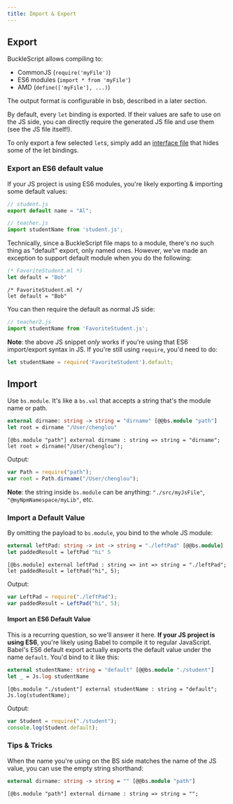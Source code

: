 ```yaml
---
title: Import & Export
---
```


## Export

BuckleScript allows compiling to:

- CommonJS (`require('myFile')`)
- ES6 modules (`import * from 'myFile'`)
- AMD (`define(['myFile'], ...)`)

The output format is configurable in bsb, described in a later section.
<!-- TODO: bsb link -->

By default, every `let` binding is exported. If their values are safe to use on the JS side, you can directly require the generated JS file and use them (see the JS file itself!).

To only export a few selected `let`s, simply add an [interface file](https://reasonml.github.io/docs/en/module.html#signatures) that hides some of the let bindings.

### Export an ES6 default value

If your JS project is using ES6 modules, you're likely exporting & importing some default values:

```js
// student.js
export default name = "Al";
```

```js
// teacher.js
import studentName from 'student.js';
```

Technically, since a BuckleScript file maps to a module, there's no such thing as "default" export, only named ones. However, we've made an exception to support default module when you do the following:

```ocaml
(* FavoriteStudent.ml *)
let default = "Bob"
```

```reason
/* FavoriteStudent.ml */
let default = "Bob"
```

<!-- TODO: playground link on the result -->

You can then require the default as normal JS side:

```js
// teacher2.js
import studentName from 'FavoriteStudent.js';
```

**Note**: the above JS snippet _only_ works if you're using that ES6 import/export syntax in JS. If you're still using `require`, you'd need to do:

```js
let studentName = require('FavoriteStudent').default;
```

## Import

Use `bs.module`. It's like a `bs.val` that accepts a string that's the module name or path.

```ocaml
external dirname: string -> string = "dirname" [@@bs.module "path"]
let root = dirname "/User/chenglou"
```

```reason
[@bs.module "path"] external dirname : string => string = "dirname";
let root = dirname("/User/chenglou");
```

Output:

```js
var Path = require("path");
var root = Path.dirname("/User/chenglou");
```

**Note**: the string inside `bs.module` can be anything: `"./src/myJsFile"`, `"@myNpmNamespace/myLib"`, etc.

### Import a Default Value

By omitting the payload to `bs.module`, you bind to the whole JS module:

```ocaml
external leftPad: string -> int -> string = "./leftPad" [@@bs.module]
let paddedResult = leftPad "hi" 5
```

```reason
[@bs.module] external leftPad : string => int => string = "./leftPad";
let paddedResult = leftPad("hi", 5);
```

Output:

```js
var LeftPad = require("./leftPad");
var paddedResult = LeftPad("hi", 5);
```

#### Import an ES6 Default Value

This is a recurring question, so we'll answer it here. **If your JS project is using ES6**, you're likely using Babel to compile it to regular JavaScript. Babel's ES6 default export actually exports the default value under the name `default`. You'd bind to it like this:

```ocaml
external studentName: string = "default" [@@bs.module "./student"]
let _ = Js.log studentName
```

```reason
[@bs.module "./student"] external studentName : string = "default";
Js.log(studentName);
```

Output:

```js
var Student = require("./student");
console.log(Student.default);
```

### Tips & Tricks

When the name you're using on the BS side matches the name of the JS value, you can use the empty string shorthand:

```ocaml
external dirname: string -> string = "" [@@bs.module "path"]
```

```reason
[@bs.module "path"] external dirname : string => string = "";
```

